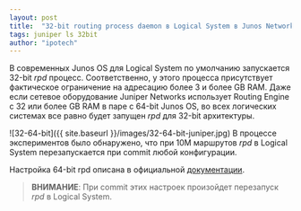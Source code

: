 ```yaml
---
layout: post
title:  "32-bit routing process daemon в Logical System в Junos Network Operating System"
tags: juniper ls 32bit
author: "ipotech"
---
```


В cовременных Junos OS для Logical System по умолчанию запускается 32-bit _rpd_ процесс. Соответственно, у этого процесса присутствует фактическое ограничение на адресацию более 3 и более GB RAM. Даже если сетевое оборудование Juniper Networks использует Routing Engine с 32 или более GB RAM в паре с 64-bit Junos OS, во всех логических системах все равно будет запущен _rpd_ для 32-bit архитектуры.

![32-64-bit]({{ site.baseurl }}/images/32-64-bit-juniper.jpg)
В процессе экспериментов было обнаружено, что при 10M маршрутов _rpd_ в Logical System перезапускается при commit любой конфигурации.

Настройка 64-bit rpd описана в официальной [документации](https://www.juniper.net/documentation/en_US/junos/topics/reference/configuration-statement/routing-edit-system-processes.html).

> **ВНИМАНИЕ**: При commit этих настроек произойдет перезапуск _rpd_ в Logical System.
